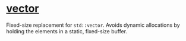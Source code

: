 # [vector](vector.hpp)

Fixed-size replacement for `std::vector`. Avoids dynamic allocations by holding the elements in a static, fixed-size buffer.